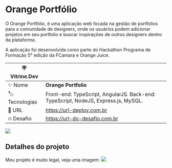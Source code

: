 # Orange Portfólio

O Orange Portfólio, é uma aplicação web focada na gestão de portfolios para a comunidade de designers, onde os usuários podem adicionar projetos em seu portfolio e buscar inspirações de outros designers dentro da plataforma.

A aplicação foi desenvolvida como parte do Hackathon Programa de Formação 5° edição da FCamara e Orange Juice.

| :placard: Vitrine.Dev |                                                                                    |
| --------------------- | ---------------------------------------------------------------------------------- |
| :sparkles: Nome       | **Orange Portfolio**                                                               |
| :label: Tecnologias   | Front-end: TypeScript, AngularJS. Back-end: TypeScript, NodeJS, Express.js, MySQL. |
| :rocket: URL          | https://url-deploy.com.br                                                          |
| :fire: Desafio        | https://url-do-desafio.com.br                                                      |

<!-- Inserir imagem com a #vitrinedev ao final do link -->
![](https://as1.ftcdn.net/v2/jpg/04/08/07/96/1000_F_408079686_gvm6DdgTDRmOuv8YRdbRGAbE4UUWv05S.jpg#vitrinedev)

## Detalhes do projeto

Meu projeto é muito legal, veja uma imagem:
![](https://as1.ftcdn.net/v2/jpg/04/08/07/96/1000_F_408079686_gvm6DdgTDRmOuv8YRdbRGAbE4UUWv05S.jpg)
